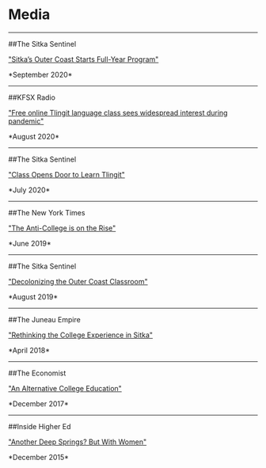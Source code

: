 # Media

***

##The Sitka Sentinel 
<p><a href="https://sitkasentinel.com/7/2012-05-10-22-08-10/local-news/17180-sitka-s-outer-coast-starts-full-year-program?tmpl=component&print=1&page=" target="blank">"Sitka’s Outer Coast Starts Full-Year Program" </a></p>
*September 2020*

***

##KFSX Radio
<p><a href="https://www.kfsk.org/2020/08/10/free-online-tlingit-language-class-sees-widespread-interest-during-pandemic/" target="blank">"Free online Tlingit language class sees widespread interest during pandemic" </a></p>
*August 2020*

***

##The Sitka Sentinel
<p><a href="http://sitkasentinel.com/7/2012-05-10-22-08-10/local-news/16901-class-opens-door-to-learning-tlingit?tmpl=component&print=1&page=" target="blank">"Class Opens Door to Learn Tlingit" </a></p>
*July 2020*

***

##The New York Times
<p><a href="https://www.nytimes.com/2019/06/08/opinion/sunday/college-anti-college-mainstream-universities.html" target="blank">"The Anti-College is on the Rise"</a></p>
*June 2019*

***

##The Sitka Sentinel
<p><a href="http://sitkasentinel.com/7/2012-05-10-22-08-10/local-news/15096-decolonizing-the-outer-coast-classroom?tmpl=component&print=1&page=" target="blank">"Decolonizing the Outer Coast Classroom"</a></p>
*August 2019*

***

##The Juneau Empire  
<p><a href="https://www.juneauempire.com/life/rethinking-the-college-experience-in-sitka/" target="blank">"Rethinking the College Experience in Sitka"</a></p>
*April 2018*

***

##The Economist  
<p><a href="https://www.economist.com/christmas-specials/2017/12/19/an-alternative-college-education" target="blank">"An Alternative College Education"</a></p>
*December 2017*

***

##Inside Higher Ed  
<p><a href="https://www.insidehighered.com/news/2015/12/11/outer-coast-college-seeks-replicate-deep-springs-success" target="blank">"Another Deep Springs? But With Women"</a></p>
*December 2015*


